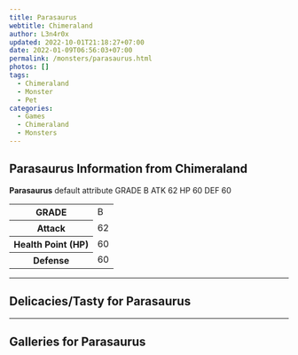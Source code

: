 ```yaml
---
title: Parasaurus
webtitle: Chimeraland
author: L3n4r0x
updated: 2022-10-01T21:18:27+07:00
date: 2022-01-09T06:56:03+07:00
permalink: /monsters/parasaurus.html
photos: []
tags:
  - Chimeraland
  - Monster
  - Pet
categories:
  - Games
  - Chimeraland
  - Monsters
---
```


<section id="bootstrap-wrapper"><link rel="stylesheet" href="https://cdn.statically.io/gh/dimaslanjaka/Web-Manajemen/40ac3225/css/bootstrap-4.5-wrapper.css"/><h1>Parasaurus Information from Chimeraland</h1><p><b>Parasaurus</b> default attribute GRADE B ATK 62 HP 60 DEF 60<table><tr><th>GRADE</th><td>B</td></tr><tr><th>Attack</th><td>62</td></tr><tr><th>Health Point (HP)</th><td>60</td></tr><tr><th>Defense</th><td>60</td></tr></table></p><hr/><h2>Delicacies/Tasty for Parasaurus</h2><hr/><div id="gallery"><h2>Galleries for Parasaurus</h2><div class="row"></div></div></section>